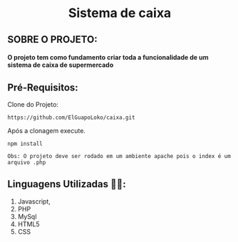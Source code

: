 # <h1 align="center"> **Sistema de caixa** </h1>

## SOBRE O PROJETO:
#### O projeto tem como fundamento criar toda a funcionalidade de um sistema de caixa de supermercado
## Pré-Requisitos:
Clone do Projeto:
```
https://github.com/ElGuapoLoko/caixa.git
```
Após a clonagem execute.
```
npm install
```

```
Obs: O projeto deve ser rodado em um ambiente apache pois o index é um arquivo .php
```

## Linguagens Utilizadas 👨‍💻:
1. Javascript,
2. PHP
3. MySql
4. HTML5
5. CSS


